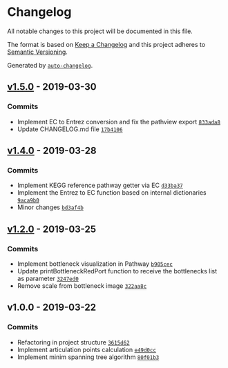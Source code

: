 # Changelog

All notable changes to this project will be documented in this file.

The format is based on [Keep a Changelog](http://keepachangelog.com/en/1.0.0/)
and this project adheres to [Semantic Versioning](http://semver.org/spec/v2.0.0.html).

Generated by [`auto-changelog`](https://github.com/CookPete/auto-changelog).

## [v1.5.0](https://github.com/igorabrandao/kegg-pathway-bottleneck/compare/v1.4.0...v1.5.0) - 2019-03-30

### Commits

- Implement EC to Entrez conversion and fix the pathview export [`833ada8`](https://github.com/igorabrandao/kegg-pathway-bottleneck/commit/833ada848ec1a02244cf2df110ef509a7542e853)
- Update CHANGELOG.md file [`17b4106`](https://github.com/igorabrandao/kegg-pathway-bottleneck/commit/17b41066d7f5ffe73f4cc17064a485e2071c8eac)

## [v1.4.0](https://github.com/igorabrandao/kegg-pathway-bottleneck/compare/v1.2.0...v1.4.0) - 2019-03-28

### Commits

- Implement KEGG reference pathway getter via EC [`d33ba37`](https://github.com/igorabrandao/kegg-pathway-bottleneck/commit/d33ba3759629d29460fb0bbc54506ef4dc7c303b)
- Implement the Entrez to EC function based on internal dictionaries [`9aca9b0`](https://github.com/igorabrandao/kegg-pathway-bottleneck/commit/9aca9b0b3c6fd7bcc5c5117fb8770003533260a2)
- Minor changes [`bd3af4b`](https://github.com/igorabrandao/kegg-pathway-bottleneck/commit/bd3af4b0212d2cd485c1a51e375ff83aedede2bf)

## [v1.2.0](https://github.com/igorabrandao/kegg-pathway-bottleneck/compare/v1.0.0...v1.2.0) - 2019-03-25

### Commits

- Implement bottleneck visualization in Pathway [`b905cec`](https://github.com/igorabrandao/kegg-pathway-bottleneck/commit/b905cec428e3d8edece65fb4a3f0b8bcf160f41f)
- Update printBottleneckRedPort function to receive the bottlenecks list as parameter [`3247ed0`](https://github.com/igorabrandao/kegg-pathway-bottleneck/commit/3247ed0d1496cee7eb4e0fe4c028ef7e96f0bfee)
- Remove scale from bottleneck image [`322aa8c`](https://github.com/igorabrandao/kegg-pathway-bottleneck/commit/322aa8cf53f3c76fc712f252a7c7d667316715e5)

## v1.0.0 - 2019-03-22

### Commits

- Refactoring in project structure [`3615d62`](https://github.com/igorabrandao/kegg-pathway-bottleneck/commit/3615d629a5592b65d33294e9cd6dc734d2da8a7a)
- Implement articulation points calculation [`e49d0cc`](https://github.com/igorabrandao/kegg-pathway-bottleneck/commit/e49d0cc0e81a322273c32867cbc731741d9271b6)
- Implement minim spanning tree algorithm [`80f01b3`](https://github.com/igorabrandao/kegg-pathway-bottleneck/commit/80f01b30f4454aca0e70cf4af83fd5838946c6ee)

